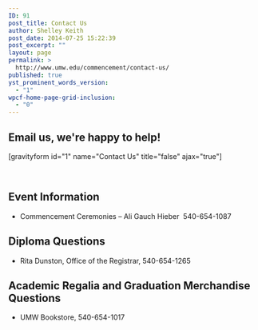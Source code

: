 ```yaml
---
ID: 91
post_title: Contact Us
author: Shelley Keith
post_date: 2014-07-25 15:22:39
post_excerpt: ""
layout: page
permalink: >
  http://www.umw.edu/commencement/contact-us/
published: true
yst_prominent_words_version:
  - "1"
wpcf-home-page-grid-inclusion:
  - "0"
---
```

<h2>Email us, we're happy to help!</h2>
[gravityform id="1" name="Contact Us" title="false" ajax="true"]

&nbsp;
<h2>Event Information</h2>
<ul>
 	<li>Commencement Ceremonies – Ali Gauch Hieber  540-654-1087</li>
</ul>
<h2>Diploma Questions</h2>
<ul>
 	<li>Rita Dunston, Office of the Registrar, 540-654-1265</li>
</ul>
<h2>Academic Regalia and Graduation Merchandise Questions</h2>
<ul>
 	<li>UMW Bookstore, 540-654-1017</li>
</ul>